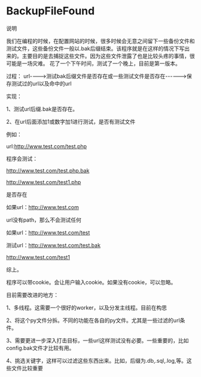 # BackupFileFound
说明

我们在编程的时候，在配置网站的时候，很多时候会无意之间留下一些备份文件和测试文件，这些备份文件一般以.bak后缀结束。该程序就是在这样的情况下写出来的。主要目的是去捕捉这些文件。因为这些文件泄露了也是比较头疼的事情，很可能是一场灾难。
花了一个下午时间，测试了一个晚上，目前是第一版本。


过程：
url---->测试bak后缀文件是否存在或一些测试文件是否存在------>保存测试过的url以及命中的url



实现：

1、测试url后缀.bak是否存在。

2、在url后面添加1或数字加1进行测试，是否有测试文件

例如：

url:http://www.test.com/test.php  

程序会测试：

http://www.test.com/test.php.bak

http://www.test.com/test1.php

是否存在

如果url：http://www.test.com

url没有path，那么不会测试任何



如果url：http://www.test.com/test

测试url：http://www.test.com/test.bak

http://www.test.com/test1


综上。

程序可以带cookie。会让用户输入cookie。如果没有cookie，可以忽略。


目前需要改进的地方：

1、多线程。这需要一个很好的worker，以及分发主线程。目前在构思

2、将这个py文件分拆。不同的功能在各自的py文件。尤其是一些过滤的url条件。

3、需要更进一步深入打击目标，一些url这样测试没有必要。一些重要的，比如config.bak文件才比较有用。

4、挑选关键字，这样可以过滤这些东西出来。比如，后缀为.db,.sql,.log,等。这些文件比较重要

